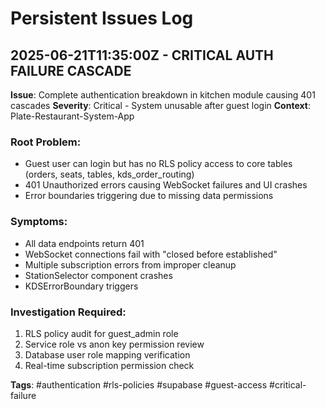 # Persistent Issues Log

## 2025-06-21T11:35:00Z - CRITICAL AUTH FAILURE CASCADE

**Issue**: Complete authentication breakdown in kitchen module causing 401 cascades
**Severity**: Critical - System unusable after guest login
**Context**: Plate-Restaurant-System-App

### Root Problem:
- Guest user can login but has no RLS policy access to core tables (orders, seats, tables, kds_order_routing)
- 401 Unauthorized errors causing WebSocket failures and UI crashes
- Error boundaries triggering due to missing data permissions

### Symptoms:
- All data endpoints return 401 
- WebSocket connections fail with "closed before established"
- Multiple subscription errors from improper cleanup
- StationSelector component crashes
- KDSErrorBoundary triggers

### Investigation Required:
1. RLS policy audit for guest_admin role
2. Service role vs anon key permission review  
3. Database user role mapping verification
4. Real-time subscription permission check

**Tags**: #authentication #rls-policies #supabase #guest-access #critical-failure